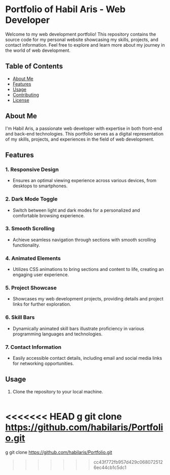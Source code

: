 # Portfolio of Habil Aris - Web Developer

Welcome to my web development portfolio! This repository contains the source code for my personal website showcasing my skills, projects, and contact information. Feel free to explore and learn more about my journey in the world of web development.

## Table of Contents

- [About Me](#about-me)
- [Features](#features)
- [Usage](#usage)
- [Contributing](#contributing)
- [License](#license)

## About Me

I'm Habil Aris, a passionate web developer with expertise in both front-end and back-end technologies. This portfolio serves as a digital representation of my skills, projects, and experiences in the field of web development.

## Features

### 1. Responsive Design

- Ensures an optimal viewing experience across various devices, from desktops to smartphones.

### 2. Dark Mode Toggle

- Switch between light and dark modes for a personalized and comfortable browsing experience.

### 3. Smooth Scrolling

- Achieve seamless navigation through sections with smooth scrolling functionality.

### 4. Animated Elements

- Utilizes CSS animations to bring sections and content to life, creating an engaging user experience.

### 5. Project Showcase

- Showcases my web development projects, providing details and project links for further exploration.

### 6. Skill Bars

- Dynamically animated skill bars illustrate proficiency in various programming languages and technologies.

### 7. Contact Information

- Easily accessible contact details, including email and social media links for networking opportunities.

## Usage

1. Clone the repository to your local machine.
   ```bash
<<<<<<< HEAD
g   git clone https://github.com/habilaris/Portfolio.git
=======
g   git clone https://github.com/habilaris/Portfolio.git
>>>>>>> cc43f772fb957d429c0680725126ec44cb1c5dc1
